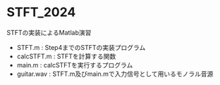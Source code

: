 # STFT_2024
STFTの実装によるMatlab演習

- STFT.m :
  Step4までのSTFTの実装プログラム
- calcSTFT.m :
  STFTを計算する関数
- main.m :
  calcSTFTを実行するプログラム
- guitar.wav :
  STFT.m及びmain.mで入力信号として用いるモノラル音源
